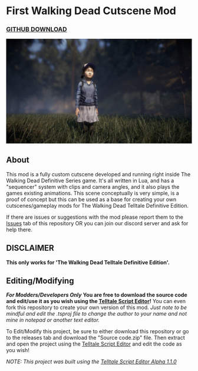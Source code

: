 # First Walking Dead Cutscene Mod

### [GITHUB DOWNLOAD](https://github.com/Telltale-Modding-Group/TTDS-FirstCutscene/releases)

![thumb 1](screenshots/thumb1.jpg)

## About

This mod is a fully custom cutscene developed and running right inside The Walking Dead Definitive Series game. It's all written in Lua, and has a "sequencer" system with clips and camera angles, and it also plays the games existing animations. This scene conceptually is very simple, is a proof of concept but this can be used as a base for creating your own cutscenes/gameplay mods for The Walking Dead Telltale Definitive Edition.

If there are issues or suggestions with the mod please report them to the [Issues](https://github.com/Telltale-Modding-Group/TTDS-FirstCutscene/issues) tab of this repository OR you can join our discord server and ask for help there.

## DISCLAIMER
**This only works for 'The Walking Dead Telltale Definitive Edition'.**

## Editing/Modifying
***For Modders/Developers Only***
**You are free to download the source code and edit/use it as you wish using the [Telltale Script Editor](https://github.com/Telltale-Modding-Group/Telltale-Script-Editor)!** You can even fork this repository to create your own version of this mod. *Just note to be mindful and edit the .tsproj file to change the author to your name and not mine in notepad or another text editor.*

To Edit/Modify this project, be sure to either download this repository or go to the releases tab and download the "Source code.zip" file. Then extract and open the project using the [Telltale Script Editor](https://github.com/Telltale-Modding-Group/Telltale-Script-Editor) and edit the code as you wish!

*NOTE: This project was built using the [Telltale Script Editor Alpha 1.1.0](https://github.com/Telltale-Modding-Group/Telltale-Script-Editor)*
